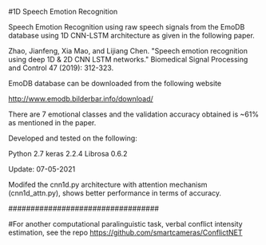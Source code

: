 #1D Speech Emotion Recognition

Speech Emotion Recognition using raw speech signals from the EmoDB database using 1D CNN-LSTM architecture as given in the following paper.

Zhao, Jianfeng, Xia Mao, and Lijiang Chen. "Speech emotion recognition using deep 1D & 2D CNN LSTM networks." Biomedical Signal Processing and Control 47 (2019): 312-323.

EmoDB database can be downloaded from the following website

http://www.emodb.bilderbar.info/download/

There are 7 emotional classes and the validation accuracy obtained is ~61% as mentioned in the paper.

Developed and tested on the following:

Python 2.7
keras 2.2.4
Librosa 0.6.2

Update: 07-05-2021

Modifed the cnn1d.py architecture with attention mechanism (cnn1d_attn.py), shows better performance in terms of accuracy.

##################################

#For another computational paralinguistic task, verbal conflict intensity estimation, see the repo https://github.com/smartcameras/ConflictNET
